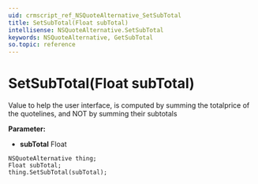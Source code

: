 ```yaml
---
uid: crmscript_ref_NSQuoteAlternative_SetSubTotal
title: SetSubTotal(Float subTotal)
intellisense: NSQuoteAlternative.SetSubTotal
keywords: NSQuoteAlternative, GetSubTotal
so.topic: reference
---
```


# SetSubTotal(Float subTotal)

Value to help the user interface, is computed by summing the totalprice of the quotelines, and NOT by summing their subtotals

**Parameter:** 
* **subTotal** Float

```crmscript
NSQuoteAlternative thing;
Float subTotal;
thing.SetSubTotal(subTotal);
```

